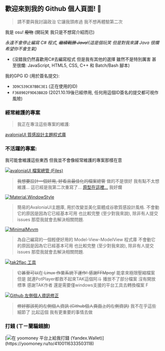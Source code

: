 ## 歡迎來到我的 Github 個人頁面! 👋

> 請不要與我討論政治 它讓我頭疼過 我不想再體驗第二次

我是 osu! ~~廢物~~ (開玩笑 我只是不想寫介紹而已) 

*永遠不會停止編寫 C# 程式, ~~繼續戰勝 Java!~~(這是個玩笑 但是對我來講 Java 很爛 希望你不會生氣)*

* (沒錯我仍然喜歡用C#去編寫程式 但是我有其他的選擇 雖然不是特別厲害 甚至很爛: JavaScript, HTML5, CSS, C++ 和 Batch/Bash 腳本)

我的GPG ID (用於簽名提交):
- `3D9C539C87BBC3E1` (正在使用的ID)
- `F368902F9D63B82D` (2021.10.19後已經停用, 任何用這個ID簽名的提交都可視作風險)

### 經常維護的專案
> 我正在專注這些專案的維護:

[avaloniaUI 質感設計主題程式庫](https://github.com/AvaloniaCommunity/Material.Avalonia)

### 不活躍的專案: 
我可能會維護這些東西 但我並不會像經常維護的專案那樣在意

[![avaloniaUI 檔案總管 (Files)](https://img.shields.io/badge/Files-by_appleneko2001-yellow)](https://github.com/appleneko2001/Files)
> ~~我想要設計一個好用, 好看且最佳化的檔案總管~~ 做的不是很好 我有點不太想維護... 這已經是我第二次重寫了... [原型在這裡...](https://github.com/appleneko2001/Material.Files) 我好爛

[![Material.WindowStyle](https://img.shields.io/badge/Material.WindowStyle-by_appleneko2001-yellow)](https://github.com/appleneko2001/Material.WindowStyle)
> 簡易的AvaloniaUI主題庫, 用於改變並美化窗體成谷歌質感設計風格.
> 不會動它的原因是因為它已經基本可用 也比較完整 (至少對我來說), 除非有人提交issues 那麼我就會去解決相關問題.

[![MinimalMvvm](https://img.shields.io/badge/MinimalMvvm-by_appleneko2001-yellow)](https://github.com/appleneko2001/MinimalMvvm)
> 為自己編寫的一個輕便好用的 Model-View-ModelView 程式庫
> 不會動它的原因是因為它已經基本可用 也比較完整 (至少對我來說), 除非有人提交issues 那麼我就會去解決相關問題.

[![tak2flac 工具](https://img.shields.io/badge/tak2flac-工具-brightgreen)](https://github.com/appleneko2001/tak2flac)
> ~~它甚至可以在 Linux 作業系統下運作! 感謝FFMpeg!~~ 能拿來極限壓縮檔案 但是 就連PotPlayer都救不起來TAK這個阿斗 播放不了部分檔案 沒有開放標準 感謝TAK作者 還是需要僅windows支援的平台工具去轉換檔案 F

[![Github 左側個人資訊修正](https://img.shields.io/badge/Github-左側個人資訊修正-brightgreen)](https://github.com/appleneko2001/GithubProfileLeftDockFix)
> ~~修好那該死的左側個人資訊 (Github個人頁面上的左側資訊)~~ 我不在乎這些細節了 比起這個 我有更重要的事情去做

### 打錢 (ㄒㄧ蘭騙錢臉)
[![在 yoomoney 平台上給我打錢 (Yandex.Wallet)](https://img.shields.io/badge/Yoomoney_(Yandex.Wallet)-贊助-8B3FFD)](https://yoomoney.ru/to/4100116333503118)
